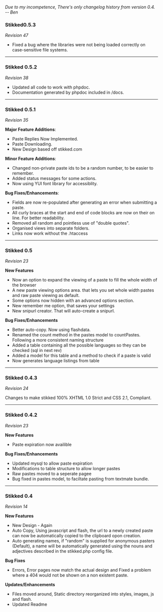 _Due to my incompetence, There's only changelog history from version 0.4. -- Ben_

### Stikked0.5.3 ###
_Revision 47_

  * Fixed a bug where the libraries were not being loaded correctly on case-sensitive file systems.


---


### Stikked 0.5.2 ###
_Revision 38_

  * Updated all code to work with phpdoc.
  * Documentation generated by phpdoc included in /docs.


---


### Stikked 0.5.1 ###
_Revision 35_

**Major Feature Additions**:
  * Paste Replies Now Implemented.
  * Paste Downloading.
  * New Design based off stikked.com

**Minor Feature Additions**:
  * Changed non-private paste ids to be a random number, to be easier to remember.
  * Added status messages for some actions.
  * Now using YUI font library for accessiblity.

**Bug Fixes/Enhancements**:
  * Fields are now re-populated after generating an error when submitting a paste.
  * All curly braces at the start and end of code blocks are now on their on line. For better readability.
  * Removed all random and pointless use of "double quotes".
  * Organised views into separate folders.
  * Links now work without the .htaccess


---


### Stikked 0.5 ###
_Revision 23_

**New Features**
  * Now an option to expand the viewing of a paste to fill the whole width of the
browser
  * A new paste viewing options area. that lets you set whole width pastes and raw
paste viewing as default.
  * Some options now hidden with an advanced options section.
  * New remember me option, that saves your settings
  * New snipurl creator. That will auto-create a snipurl.

**Bug Fixes/Enhancements**
  * Better auto-copy. Now using flashdata.
  * Renamed the count method in the pastes model to countPastes. Following a more consistent naming structure
  * Added a table containing all the possible languages so they can be checked
(sql in next rev)
  * Added a model for this table and a method to check if a paste is valid
  * Now generates language listings from table


---


### Stikked 0.4.3 ###
_Revision 24_

Changes to make stikked 100% XHTML 1.0 Strict and CSS 2.1, Compliant.


---


### Stikked 0.4.2 ###
_Revision 23_

**New Features**
  * Paste expiration now availible

**Bug Fixes/Enhancements**
  * Updated mysql to allow paste expiration
  * Modifications to table structure to allow longer pastes
  * Raw pastes moved to a seperate pagee
  * Bug fixed in pastes model, to faciltate pasting from textmate bundle.


---


### Stikked 0.4 ###
_Revision 14_

**New Features**
  * New Design - Again
  * Auto Copy, Using javascript and flash, the url to a newly created paste can now be automatically copied to the clipboard opon creation.
  * Auto generating names, if "random" is supplied for anonymous pasters (Default), a name will be automatically generated using the nouns and adjectives described in the stikked.php config file.


**Bug Fixes**
  * Errors, Error pages now match the actual design and Fixed a problem where a 404 would not be shown on a non existent paste.

**Updates/Enhancements**
  * Files moved around, Static directory reorganized into styles, images, js and flash.
  * Updated Readme